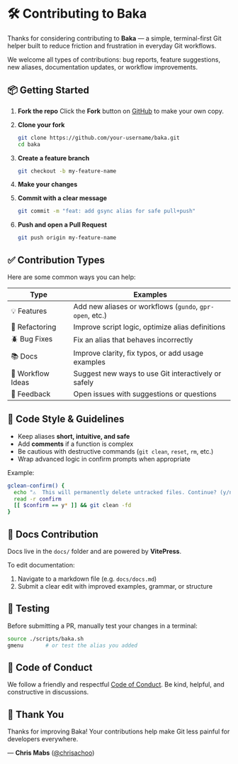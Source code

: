 # 🛠 Contributing to Baka

Thanks for considering contributing to **Baka** — a simple, terminal-first Git helper built to reduce friction and frustration in everyday Git workflows.

We welcome all types of contributions: bug reports, feature suggestions, new aliases, documentation updates, or workflow improvements.

## 📦 Getting Started

1. **Fork the repo**
   Click the **Fork** button on [GitHub](https://github.com/chrisachoo/baka) to make your own copy.

2. **Clone your fork**

   ```bash
   git clone https://github.com/your-username/baka.git
   cd baka
   ```

3. **Create a feature branch**

   ```bash
   git checkout -b my-feature-name
   ```

4. **Make your changes**

5. **Commit with a clear message**

   ```bash
   git commit -m "feat: add gsync alias for safe pull+push"
   ```

6. **Push and open a Pull Request**

   ```bash
   git push origin my-feature-name
   ```

## ✅ Contribution Types

Here are some common ways you can help:

| Type              | Examples                                                 |
| ----------------- | -------------------------------------------------------- |
| 💡 Features       | Add new aliases or workflows (`gundo`, `gpr-open`, etc.) |
| 🢼 Refactoring     | Improve script logic, optimize alias definitions         |
| 🪲 Bug Fixes      | Fix an alias that behaves incorrectly                    |
| 📚 Docs           | Improve clarity, fix typos, or add usage examples        |
| 🧪 Workflow Ideas | Suggest new ways to use Git interactively or safely      |
| 💬 Feedback       | Open issues with suggestions or questions                |

## 🧩 Code Style & Guidelines

- Keep aliases **short, intuitive, and safe**
- Add **comments** if a function is complex
- Be cautious with destructive commands (`git clean`, `reset`, `rm`, etc.)
- Wrap advanced logic in confirm prompts when appropriate

Example:

```bash
gclean-confirm() {
  echo "⚠️  This will permanently delete untracked files. Continue? (y/n)"
  read -r confirm
  [[ $confirm == y* ]] && git clean -fd
}
```

## 📄 Docs Contribution

Docs live in the `docs/` folder and are powered by **VitePress**.

To edit documentation:

1. Navigate to a markdown file (e.g. `docs/docs.md`)
2. Submit a clear edit with improved examples, grammar, or structure

## 🧪 Testing

Before submitting a PR, manually test your changes in a terminal:

```bash
source ./scripts/baka.sh
gmenu       # or test the alias you added
```

## 🧠 Code of Conduct

We follow a friendly and respectful [Code of Conduct](https://opensource.guide/code-of-conduct/). Be kind, helpful, and constructive in discussions.

## 🙏 Thank You

Thanks for improving Baka! Your contributions help make Git less painful for developers everywhere.

— **Chris Mabs** ([@chrisachoo](https://github.com/chrisachoo))
